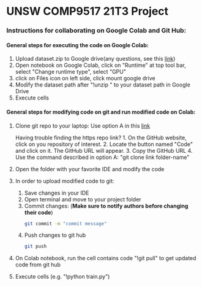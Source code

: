 # UNSW COMP9517 21T3 Project

### Instructions for collaborating on Google Colab and Git Hub:

#### General steps for executing the code on Google Colab:
1. Upload dataset.zip to Google drive(any questions, see this [link](https://support.google.com/drive/answer/2424368?hl=en&co=GENIE.Platform%3DDesktop))
2. Open notebook on Google Colab, click on "Runtime" at top tool bar, select "Change runtime type", select "GPU"
3. click on Files icon on left side, click mount google drive
4. Modify the dataset path after "!unzip " to your dataset path in Google Drive
5. Execute cells

#### General steps for modifying code on git and run modified code on Colab:
1. Clone git repo to your laptop:
    Use option A in this [link](https://stackoverflow.com/questions/651038/how-do-you-clone-a-git-repository-into-a-specific-folder)

    Having trouble finding the https repo link?
        1. On the GitHub website, click on you repository of interest.
        2. Locate the button named "Code" and click on it. The GitHub URL will appear.
        3. Copy the GitHub URL
        4. Use the command described in option A: "git clone link folder-name"

2. Open the folder with your favorite IDE and modify the code
3. In order to upload modified code to git:
    1. Save changes in your IDE
    2. Open terminal and move to your project folder
    3. Commit changes: (**Make sure to notify authors before changing their code**)
        ```bash
        git commit -m "commit message"
        ```
    4. Push changes to git hub
        ```bash
        git push
        ```
4. On Colab notebook, run the cell contains code "!git pull" to get updated code from git hub
5. Execute cells (e.g. "!python train.py")

